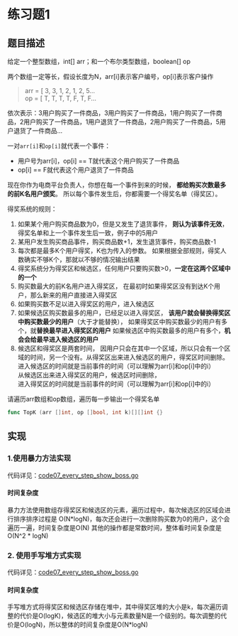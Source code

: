 # 练习题1
## 题目描述
给定一个整型数组，int[] arr；和一个布尔类型数组，boolean[] op

两个数组一定等长，假设长度为N，arr[i]表示客户编号，op[i]表示客户操作
> arr = [ 3, 3, 1, 2, 1, 2, 5… <br>
> op  = [ T, T, T, T, F, T, F…

依次表示：3用户购买了一件商品，3用户购买了一件商品，1用户购买了一件商品，2用户购买了一件商品，1用户退货了一件商品，2用户购买了一件商品，5用户退货了一件商品…

一对`arr[i]`和`op[i]`就代表一个事件：
- 用户号为arr[i]，op[i] == T就代表这个用户购买了一件商品
- op[i] == F就代表这个用户退货了一件商品

现在你作为电商平台负责人，你想在每一个事件到来的时候，
**都给购买次数最多的前K名用户颁奖**。
所以每个事件发生后，你都需要一个得奖名单（得奖区）。

得奖系统的规则：
1. 如果某个用户购买商品数为0，但是又发生了退货事件， **则认为该事件无效**，得奖名单和上一个事件发生后一致，例子中的5用户
2. 某用户发生购买商品事件，购买商品数+1，发生退货事件，购买商品数-1
3. 每次都是最多K个用户得奖，K也为传入的参数。 如果根据全部规则，得奖人数确实不够K个，那就以不够的情况输出结果
4. 得奖系统分为得奖区和候选区，任何用户只要购买数>0，**一定在这两个区域中的一个**
5. 购买数最大的前K名用户进入得奖区， 在最初时如果得奖区没有到达K个用户，那么新来的用户直接进入得奖区
6. 如果购买数不足以进入得奖区的用户，进入候选区
7. 如果候选区购买数最多的用户，已经足以进入得奖区， 
**该用户就会替换得奖区中购买数最少的用户**（大于才能替换），
如果得奖区中购买数最少的用户有多个，就**替换最早进入得奖区的用户**
如果候选区中购买数最多的用户有多个，**机会会给最早进入候选区的用户**
8. 候选区和得奖区是两套时间，
因用户只会在其中一个区域，所以只会有一个区域的时间，另一个没有。从得奖区出来进入候选区的用户，得奖区时间删除。<br>
进入候选区的时间就是当前事件的时间（可以理解为arr[i]和op[i]中的i）<br>
从候选区出来进入得奖区的用户，候选区时间删除，<br>
进入得奖区的时间就是当前事件的时间（可以理解为arr[i]和op[i]中的i）

请遍历arr数组和op数组，遍历每一步输出一个得奖名单
```go
func TopK (arr []int, op []bool, int k)[][]int {}
```

## 实现
### 1.使用暴力方法实现
代码详见：[code07_every_step_show_boss.go](code07_every_step_show_boss.go#L171)
#### 时间复杂度
暴力方法使用数组存得奖区和候选区的元素，遍历过程中，每次候选区的区域会进行排序排序过程是 O(N*logN)，每次还会进行一次删除购买数为0的用户，这个会遍历一遍，时间复杂度是O(N)
其他的操作都是常数时间，整体看时间复杂度是O(N^2 * logN)

### 2. 使用手写堆方式实现
代码详见：[code07_every_step_show_boss.go](code07_every_step_show_boss.go#L53)
#### 时间复杂度
手写堆方式将得奖区和候选区存储在堆中，其中得奖区堆的大小是k，每次遍历调整的代价是O(logK)，候选区的堆大小与元素数量N是一个级别的。每次调整的代价是O(logN)，所以整体的时间复杂度是O(N*logN)
